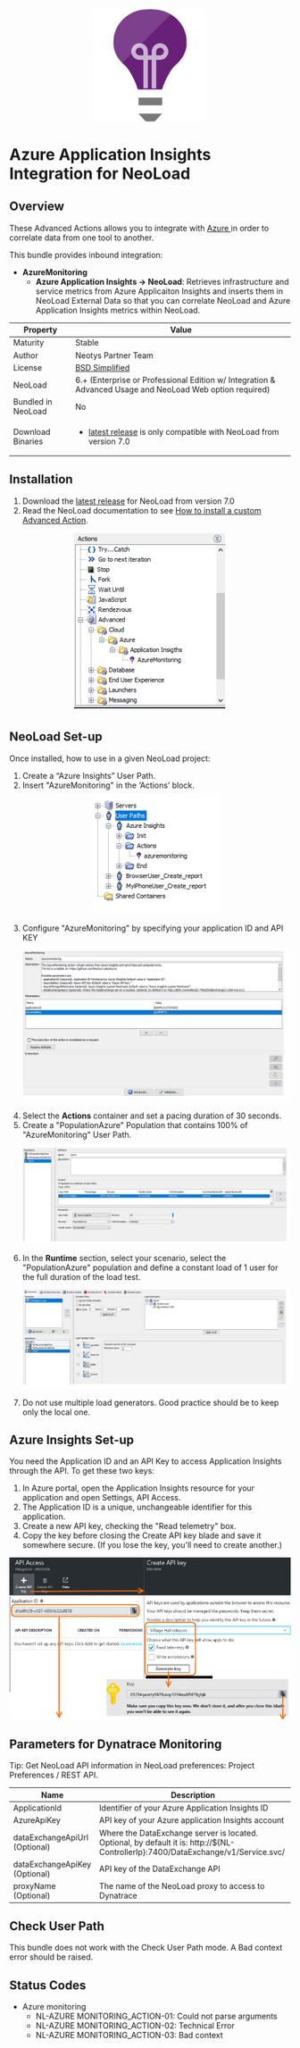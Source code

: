 <p align="center"><img src="/screenshots/ai_logo.png" width="40%" alt="Azure Insights Logo" /></p>

# Azure Application Insights	Integration for NeoLoad

## Overview

These Advanced Actions allows you to integrate with [Azure ](https://dev.applicationinsights.io) in order to correlate data from one tool to another.

This bundle provides inbound integration:
  
* **AzureMonitoring**   
    * **Azure Application Insights &rarr; NeoLoad**: Retrieves infrastructure and service metrics from Azure Applicaiton Insights and inserts them in NeoLoad External Data so that
      you can correlate NeoLoad and Azure Application Insights metrics within NeoLoad.

     
| Property | Value |
| -----| -------------- |
| Maturity | Stable |
| Author   | Neotys Partner Team |
| License  | [BSD Simplified](https://www.neotys.com/documents/legal/bsd-neotys.txt) |
| NeoLoad  | 6.+ (Enterprise or Professional Edition w/ Integration & Advanced Usage and NeoLoad Web option required)|
| Bundled in NeoLoad | No
| Download Binaries | <ul><li>[latest release](https://github.com/NeotysLab/Azureapplicationinsights/releases/latest) is only compatible with NeoLoad from version 7.0</li>|

## Installation

1. Download the [latest release](https://github.com/NeotysLab/Azureapplicationinsights/releases/latest) for NeoLoad from version 7.0 
1. Read the NeoLoad documentation to see [How to install a custom Advanced Action](https://www.neotys.com/documents/doc/neoload/latest/en/html/#25928.htm).

<p align="center"><img src="/screenshots/advanced.png" alt="Azure INisghts Advanced Action" /></p>

## NeoLoad Set-up

Once installed, how to use in a given NeoLoad project:

1. Create a “Azure Insights” User Path.
1. Insert "AzureMonitoring" in the ‘Actions’ block.
   <p align="center"><img src="/screenshots/vu.png" alt="Azure User Path" /></p>
1. Configure "AzureMonitoring" by specifying your application ID and API KEY
   <p align="center"><img src="/screenshots/vu_settings.png" alt="Azure User Path" /></p>
1. Select the **Actions** container and set a pacing duration of 30 seconds.
1. Create a "PopulationAzure" Population that contains 100% of "AzureMonitoring" User Path.
   <p align="center"><img src="/screenshots/population.png" alt="Azure Population" /></p>
1. In the **Runtime** section, select your scenario, select the "PopulationAzure" population and define a constant load of 1 user for the full duration of the load test.
   <p align="center"><img src="/screenshots/scenario.png" alt="Load Variation Policy" /></p>
1. Do not use multiple load generators. Good practice should be to keep only the local one.

## Azure Insights Set-up

You need the Application ID and an API Key to access Application Insights through the API. To get these two keys:
1. In Azure portal, open the Application Insights resource for your application and open Settings, API Access.
1. The Application ID is a unique, unchangeable identifier for this application.
1. Create a new API key, checking the "Read telemetry" box.
1. Copy the key before closing the Create API key blade and save it somewhere secure. (If you lose the key, you'll need to create another.)
<p align="center"><img src="screenshots/create-read-api-key.png" alt="Azure Insights settings" /></p>

## Parameters for Dynatrace Monitoring

Tip: Get NeoLoad API information in NeoLoad preferences: Project Preferences / REST API.

| Name             | Description |
| -----            | ----- |
| ApplicationId      | Identifier of your Azure Application Insights ID |
| AzureApiKey  | API key of your Azure application Insights account |
| dataExchangeApiUrl (Optional)  | Where the DataExchange server is located. Optional, by default it is: http://${NL-ControllerIp}:7400/DataExchange/v1/Service.svc/ |
| dataExchangeApiKey (Optional)  | API key of the DataExchange API |
| proxyName (Optional) |  The name of the NeoLoad proxy to access to Dynatrace |


## Check User Path

This bundle does not work with the Check User Path mode.
A Bad context error should be raised.

## Status Codes

* Azure monitoring
    * NL-AZURE MONITORING_ACTION-01: Could not parse arguments
    * NL-AZURE MONITORING_ACTION-02: Technical Error
    * NL-AZURE MONITORING_ACTION-03: Bad context
